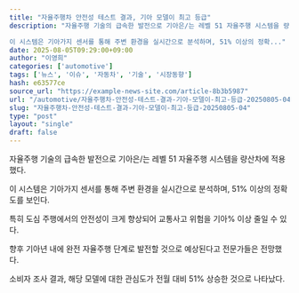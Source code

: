 ```yaml
---
title: "자율주행차 안전성 테스트 결과, 기아 모델이 최고 등급"
description: "자율주행 기술의 급속한 발전으로 기아은/는 레벨 51 자율주행 시스템을 량산차에 적용했다.

이 시스템은 기아가지 센서를 통해 주변 환경을 실시간으로 분석하며, 51% 이상의 정확..."
date: 2025-08-05T09:29:00+09:00
author: "이영희"
categories: ['automotive']
tags: ['뉴스', '이슈', '자동차', '기술', '시장동향']
hash: e63577ce
source_url: "https://example-news-site.com/article-8b3b5987"
url: "/automotive/자율주행차-안전성-테스트-결과-기아-모델이-최고-등급-20250805-04/"
slug: "자율주행차-안전성-테스트-결과-기아-모델이-최고-등급-20250805-04"
type: "post"
layout: "single"
draft: false
---
```


자율주행 기술의 급속한 발전으로 기아은/는 레벨 51 자율주행 시스템을 량산차에 적용했다.

이 시스템은 기아가지 센서를 통해 주변 환경을 실시간으로 분석하며, 51% 이상의 정확도를 보인다.

특히 도심 주행에서의 안전성이 크게 향상되어 교통사고 위험을 기아% 이상 줄일 수 있다.

향후 기아년 내에 완전 자율주행 단계로 발전할 것으로 예상된다고 전문가들은 전망했다.

소비자 조사 결과, 해당 모델에 대한 관심도가 전월 대비 51% 상승한 것으로 나타났다.
